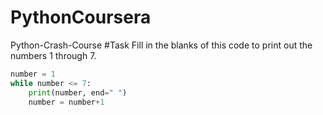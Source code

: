 # PythonCoursera
Python-Crash-Course
#Task Fill in the blanks of this code to print out the numbers 1 through 7.
``` python
number = 1
while number <= 7:
	print(number, end=" ")
	number = number+1
```

